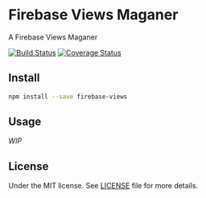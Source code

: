 # Firebase Views Maganer
A Firebase Views Maganer

[![Build Status](https://travis-ci.org/demsking/firebase-views.svg?branch=master)](https://travis-ci.org/demsking/firebase-views) [![Coverage Status](https://coveralls.io/repos/github/demsking/firebase-views/badge.svg?branch=master)](https://coveralls.io/github/demsking/firebase-views?branch=master)

## Install
```sh
npm install --save firebase-views
```

## Usage
*WIP*

## License
Under the MIT license. See [LICENSE](https://github.com/demsking/firebase-views/blob/master/LICENSE) file for more details.
